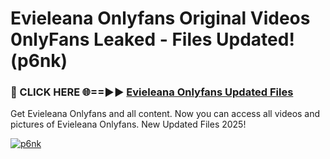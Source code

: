 # Evieleana Onlyfans Original Videos 0nlyFans Leaked - Files Updated! (p6nk)

<h3>🔴 CLICK HERE 🌐==►► <a href="https://tinyurl.com/ehrbuxhb" rel="nofollow">Evieleana Onlyfans Updated Files</a></h3>

Get Evieleana Onlyfans and all content. Now you can access all videos and pictures of Evieleana Onlyfans. New Updated Files 2025!

[![p6nk](https://i.imgur.com/lVYEuWS.gif)](https://tinyurl.com/ehrbuxhb)
